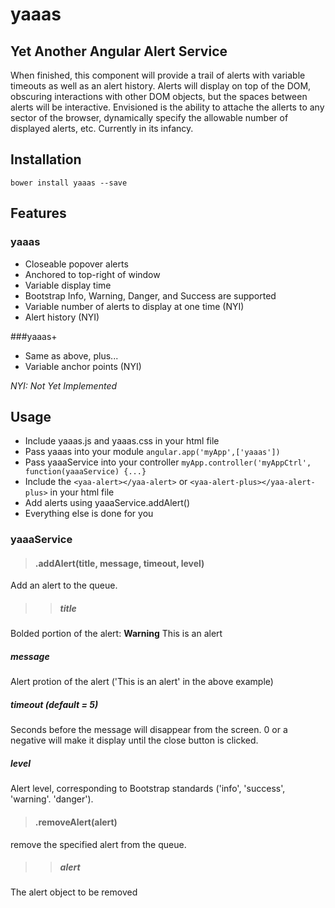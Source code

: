 yaaas
=====

## Yet Another Angular Alert Service

When finished, this component will provide a trail of alerts with variable timeouts as well as an alert history.  Alerts will display on top of the DOM, obscuring interactions with other DOM objects, but the spaces between alerts will be interactive. Envisioned is the ability to attache the allerts to any sector of the browser, dynamically specify the allowable number of displayed alerts, etc.  Currently in its infancy.

## Installation
```bower install yaaas --save```

## Features
### yaaas
* Closeable popover alerts
* Anchored to top-right of window
* Variable display time
* Bootstrap Info, Warning, Danger, and Success are supported
* Variable number of alerts to display at one time (NYI)
* Alert history (NYI)

###yaaas+
* Same as above, plus...
* Variable anchor points (NYI)

*NYI: Not Yet Implemented*

## Usage
* Include yaaas.js and yaaas.css in your html file
* Pass yaaas into your module
`angular.app('myApp',['yaaas'])`
* Pass yaaaService into your controller
`myApp.controller('myAppCtrl', function(yaaaService) {...}`
* Include the `<yaa-alert></yaa-alert>` or `<yaa-alert-plus></yaa-alert-plus>` in your html file
* Add alerts using yaaaService.addAlert()
* Everything else is done for you

### yaaaService
>#### .addAlert(title, message, timeout, level)
Add an alert to the queue.
>>##### title
Bolded portion of the alert: **Warning** This is an alert
##### message
Alert protion of the alert ('This is an alert' in the above example)
##### timeout (default = 5)
Seconds before the message will disappear from the screen. 0 or a negative will make it display until the close button is clicked.
##### level
Alert level, corresponding to Bootstrap standards ('info', 'success', 'warning'. 'danger').

>#### .removeAlert(alert)
remove the specified alert from the queue.
>>##### alert
The alert object to be removed





